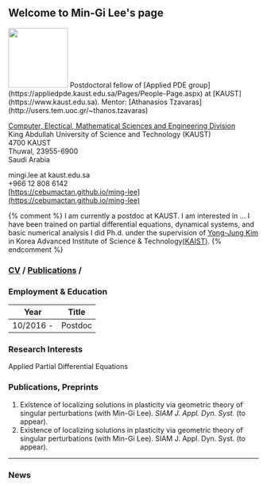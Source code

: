 ## Welcome to Min-Gi Lee's page
<img src="https://cebumactan.github.io/ming-lee/photo3.png" width="120" class="wrap align-left">
Postdoctoral fellow of [Applied PDE group](https://appliedpde.kaust.edu.sa/Pages/People-Page.aspx) at [KAUST](https://www.kaust.edu.sa). Mentor: [Athanasios Tzavaras](http://users.tem.uoc.gr/~thanos.tzavaras)  

[Computer, Electical, Mathematical Sciences and Engineering Division](https://cemse.kaust.edu.sa/Pages/Home.aspx) <br>
King Abdullah University of Science and Technology (KAUST) <br>
4700 KAUST <br>
Thuwal, 23955-6900 <br>
Saudi Arabia 

mingi.lee at kaust.edu.sa  
+966 12 808 6142  
[https://cebumactan.github.io/ming-lee](https://cebumactan.github.io/ming-lee)

{% comment %} 
I am currently a postdoc at KAUST. I am interested in ... I have been trained on partial differential equations, dynamical systems, and basic numerical analysis 
I did Ph.d. under the supervision of [Yong-Jung Kim](http://amath.kaist.ac.kr/pde_lab/members/YongJungKim/) in Korea Advanced Institute of Science & Technology[(KAIST)](www.kaist.ac.kr). 
{% endcomment %} 

### [CV](https://cebumactan.github.io/ming-lee/CV) / [Publications](https://cebumactan.github.io/ming-lee/Publications) /

### Employment & Education

Year|Title
---|---
10/2016 - | Postdoc

### Research Interests
Applied Partial Differential Equations

### Publications, Preprints

1. Existence of localizing solutions in plasticity via geometric theory of singular perturbations (with Min-Gi Lee). _SIAM J. Appl. Dyn. Syst._ (to appear). 
1. Existence of localizing solutions in plasticity via geometric theory of singular perturbations (with Min-Gi Lee). SIAM J. Appl. Dyn. Syst. (to appear). 

---

### News

